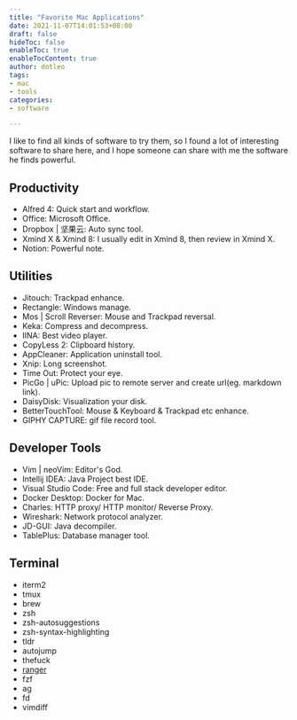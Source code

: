 ```yaml
---
title: "Favorite Mac Applications"
date: 2021-11-07T14:01:53+08:00
draft: false
hideToc: false
enableToc: true
enableTocContent: true
author: dotleo
tags:
- mac
- tools
categories:
- software

---
```


I like to find all kinds of software to try them, so I found a lot of interesting software to share here, and I hope someone can share with me the software he finds powerful.

<!--more-->

## Productivity

- Alfred 4: Quick start and workflow.
- Office: Microsoft Office.
- Dropbox | 坚果云: Auto sync tool.
- Xmind X & Xmind 8: I usually edit in Xmind 8, then review in Xmind X.
- Notion: Powerful note.

## Utilities

- Jitouch: Trackpad enhance.
- Rectangle: Windows manage.
- Mos | Scroll Reverser: Mouse and Trackpad reversal.
- Keka: Compress and decompress.
- IINA: Best video player.
- CopyLess 2: Clipboard history.
- AppCleaner: Application uninstall tool.
- Xnip: Long screenshot.
- Time Out: Protect your eye.
- PicGo | uPic: Upload pic to remote server and create url(eg. markdown link).
- DaisyDisk: Visualization your disk.
- BetterTouchTool: Mouse & Keyboard & Trackpad etc enhance.
- GIPHY CAPTURE: gif file record tool.

## Developer Tools

- Vim | neoVim: Editor's God.
- Intellij IDEA: Java Project best IDE.
- Visual Studio Code: Free and full stack developer editor.
- Docker Desktop: Docker for Mac.
- Charles: HTTP proxy/ HTTP monitor/ Reverse Proxy.
- Wireshark: Network protocol analyzer.
- JD-GUI: Java decompiler.
- TablePlus: Database manager tool.

## Terminal

- iterm2
- tmux
- brew
- zsh
- zsh-autosuggestions
- zsh-syntax-highlighting
- tldr
- autojump
- thefuck
- [ranger](https://ranger.github.io/)
- fzf
- ag
- fd
- vimdiff

